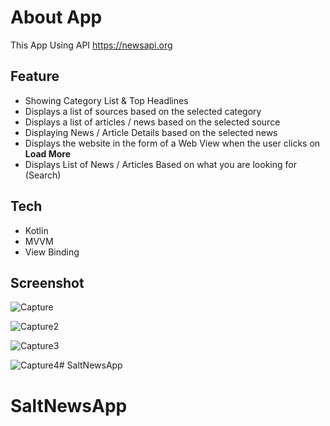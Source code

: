 # About App
This App Using API https://newsapi.org 

## Feature 
- Showing Category List & Top Headlines
- Displays a list of sources based on the selected category
- Displays a list of articles / news based on the selected source
- Displaying News / Article Details based on the selected news
- Displays the website in the form of a Web View when the user clicks on **Load More**
- Displays List of News / Articles Based on what you are looking for (Search)

## Tech
- Kotlin
- MVVM
- View Binding

## Screenshot
![Capture](https://user-images.githubusercontent.com/10163868/126958731-01a5acba-4b0c-435c-97e8-73d8fbaec8fb.PNG)

![Capture2](https://user-images.githubusercontent.com/10163868/126959678-47b119e8-a813-4767-a648-01839e2ad705.PNG)

![Capture3](https://user-images.githubusercontent.com/10163868/126959694-0111e324-7edf-41a0-9e2e-e0bc15427ea5.PNG)

![Capture4](https://user-images.githubusercontent.com/10163868/126959706-411a5045-95b9-44db-8b3c-63f9e40a5569.PNG)# SaltNewsApp

# SaltNewsApp
